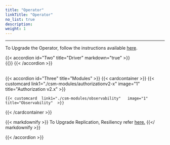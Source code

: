 ```yaml
---
title: "Operator"
linkTitle: "Operator"
no_list: true
description:
weight: 1
---
```


<hr> 

To Upgrade the Operator, follow the instructions available [here](../../../operator/upgrade).

{{< accordion id="Two" title="Driver" markdown="true" >}}  
{{<include file="content/docs/getting-started/upgrade/operator/driver_upgrade.md" hideClasses="1,2,4,5">}}
{{< /accordion >}}

<br>
{{< accordion id="Three" title="Modules"  >}}   
{{< cardcontainer >}}
    {{< customcard link1="./csm-modules/authorizationv2-x"  image="1" title="Authorization v2.x" >}}

    {{< customcard  link1="./csm-modules/observability"   image="1" title="Observability"  >}}





{{< /cardcontainer >}}


{{< markdownify >}}
To Upgrade Replication, Resiliency  refer  [here.](https://infohub.delltechnologies.com/en-us/p/best-practices-for-deployment-and-life-cycle-management-of-dell-csm-modules-1/#:~:text=Upgrades%20with%20Operator) 
{{</ markdownify >}}

{{< /accordion >}}

